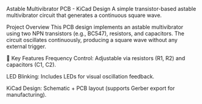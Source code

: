 Astable Multivibrator PCB - KiCad Design
A simple transistor-based astable multivibrator circuit that generates a continuous square wave.


 Project Overview
This PCB design implements an astable multivibrator using two NPN transistors (e.g., BC547), resistors, and capacitors. The circuit oscillates continuously, producing a square wave without any external trigger.

🔧 Key Features
Frequency Control: Adjustable via resistors (R1, R2) and capacitors (C1, C2).

LED Blinking: Includes LEDs for visual oscillation feedback.

KiCad Design: Schematic + PCB layout (supports Gerber export for manufacturing).
